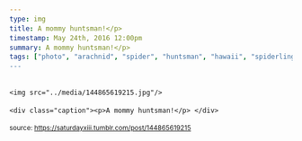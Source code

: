 ```yaml
---
type: img
title: A mommy huntsman!</p> 
timestamp: May 24th, 2016 12:00pm
summary: A mommy huntsman!</p> 
tags: ["photo", "arachnid", "spider", "huntsman", "hawaii", "spiderlings", "photography]
---
```


                
                
                
                                                                                        <img src="../media/144865619215.jpg"/>
                                                                                          <div class="caption"><p>A mommy huntsman!</p> </div>
                                    
                
                
                
                
                                
<small>source: https://saturdayxiii.tumblr.com/post/144865619215</small>